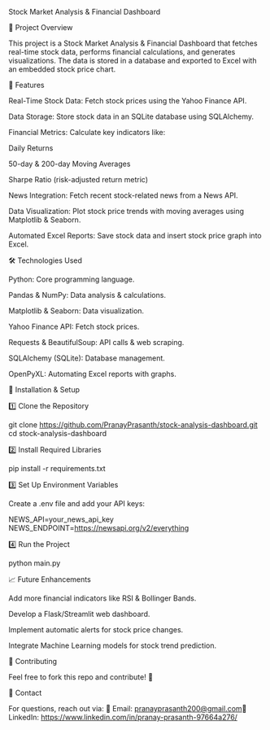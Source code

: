 Stock Market Analysis & Financial Dashboard

📌 Project Overview

This project is a Stock Market Analysis & Financial Dashboard that fetches real-time stock data, performs financial calculations, and generates visualizations. The data is stored in a database and exported to Excel with an embedded stock price chart.

🔹 Features

Real-Time Stock Data: Fetch stock prices using the Yahoo Finance API.

Data Storage: Store stock data in an SQLite database using SQLAlchemy.

Financial Metrics: Calculate key indicators like:

Daily Returns

50-day & 200-day Moving Averages

Sharpe Ratio (risk-adjusted return metric)

News Integration: Fetch recent stock-related news from a News API.

Data Visualization: Plot stock price trends with moving averages using Matplotlib & Seaborn.

Automated Excel Reports: Save stock data and insert stock price graph into Excel.

🛠 Technologies Used

Python: Core programming language.

Pandas & NumPy: Data analysis & calculations.

Matplotlib & Seaborn: Data visualization.

Yahoo Finance API: Fetch stock prices.

Requests & BeautifulSoup: API calls & web scraping.

SQLAlchemy (SQLite): Database management.

OpenPyXL: Automating Excel reports with graphs.

🚀 Installation & Setup

1️⃣ Clone the Repository

git clone https://github.com/PranayPrasanth/stock-analysis-dashboard.git
cd stock-analysis-dashboard

2️⃣ Install Required Libraries

pip install -r requirements.txt

3️⃣ Set Up Environment Variables

Create a .env file and add your API keys:

NEWS_API=your_news_api_key
NEWS_ENDPOINT=https://newsapi.org/v2/everything

4️⃣ Run the Project

python main.py



📈 Future Enhancements

Add more financial indicators like RSI & Bollinger Bands.

Develop a Flask/Streamlit web dashboard.

Implement automatic alerts for stock price changes.

Integrate Machine Learning models for stock trend prediction.

🔗 Contributing

Feel free to fork this repo and contribute! 🚀

📩 Contact

For questions, reach out via:
📧 Email: pranayprasanth200@gmail.com🔗 LinkedIn: https://www.linkedin.com/in/pranay-prasanth-97664a276/
